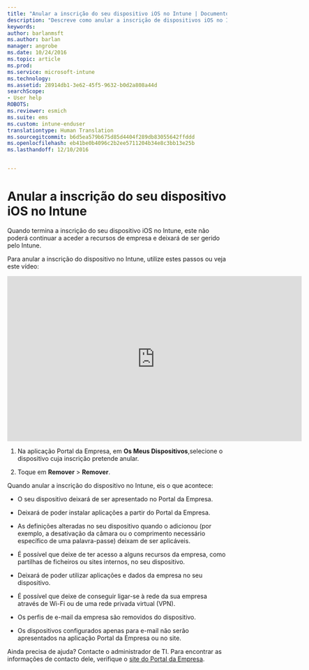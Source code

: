```yaml
---
title: "Anular a inscrição do seu dispositivo iOS no Intune | Documentos da Microsoft"
description: "Descreve como anular a inscrição de dispositivos iOS no Intune"
keywords: 
author: barlanmsft
ms.author: barlan
manager: angrobe
ms.date: 10/24/2016
ms.topic: article
ms.prod: 
ms.service: microsoft-intune
ms.technology: 
ms.assetid: 28914db1-3e62-45f5-9632-b0d2a808a44d
searchScope:
- User help
ROBOTS: 
ms.reviewer: esmich
ms.suite: ems
ms.custom: intune-enduser
translationtype: Human Translation
ms.sourcegitcommit: b6d5ea579b675d85d4404f289db83055642ffddd
ms.openlocfilehash: eb41be0b4096c2b2ee5711204b34e8c3bb13e25b
ms.lasthandoff: 12/10/2016


---
```



# <a name="unenroll-your-ios-device-from-intune"></a>Anular a inscrição do seu dispositivo iOS no Intune

Quando termina a inscrição do seu dispositivo iOS no Intune, este não poderá continuar a aceder a recursos de empresa e deixará de ser gerido pelo Intune.

Para anular a inscrição do dispositivo no Intune, utilize estes passos ou veja este vídeo:

<iframe width="675" height="379" src="https://www.youtube.com/embed/6UFtBrBWUUI" frameborder="0" allowfullscreen></iframe>


1.  Na aplicação Portal da Empresa, em **Os Meus Dispositivos**,selecione o dispositivo cuja inscrição pretende anular.

2.  Toque em **Remover** &gt; **Remover**.

Quando anular a inscrição do dispositivo no Intune, eis o que acontece:

-   O seu dispositivo deixará de ser apresentado no Portal da Empresa.

-   Deixará de poder instalar aplicações a partir do Portal da Empresa.

-   As definições alteradas no seu dispositivo quando o adicionou (por exemplo, a desativação da câmara ou o comprimento necessário específico de uma palavra-passe) deixam de ser aplicáveis.

-   É possível que deixe de ter acesso a alguns recursos da empresa, como partilhas de ficheiros ou sites internos, no seu dispositivo.

-   Deixará de poder utilizar aplicações e dados da empresa no seu dispositivo.

-   É possível que deixe de conseguir ligar-se à rede da sua empresa através de Wi-Fi ou de uma rede privada virtual (VPN).

-   Os perfis de e-mail da empresa são removidos do dispositivo.

-   Os dispositivos configurados apenas para e-mail não serão apresentados na aplicação Portal da Empresa ou no site.

Ainda precisa de ajuda? Contacte o administrador de TI. Para encontrar as informações de contacto dele, verifique o [site do Portal da Empresa](http://portal.manage.microsoft.com).

